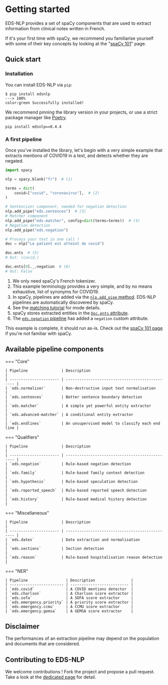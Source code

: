 # Getting started

EDS-NLP provides a set of spaCy components that are used to extract information from clinical notes written in French.

If it's your first time with spaCy, we recommend you familiarise yourself with some of their key concepts by looking at the "[spaCy 101](tutorials/spacy101.md)" page.

## Quick start

### Installation

You can install EDS-NLP via `pip`:

<div class="termy">

```console
$ pip install edsnlp
---> 100%
color:green Successfully installed!
```

</div>

We recommend pinning the library version in your projects, or use a strict package manager like [Poetry](https://python-poetry.org/).

```
pip install edsnlp==0.4.4
```

### A first pipeline

Once you've installed the library, let's begin with a very simple example that extracts mentions of COVID19 in a text, and detects whether they are negated.

```python
import spacy

nlp = spacy.blank("fr")  # (1)

terms = dict(
    covid=["covid", "coronavirus"],  # (2)
)

# Sentencizer component, needed for negation detection
nlp.add_pipe("eds.sentences")  # (3)
# Matcher component
nlp.add_pipe("eds.matcher", config=dict(terms=terms))  # (4)
# Negation detection
nlp.add_pipe("eds.negation")

# Process your text in one call !
doc = nlp("Le patient est atteint de covid")

doc.ents  # (5)
# Out: (covid,)

doc.ents[0]._.negation  # (6)
# Out: False
```

1. We only need spaCy's French tokenizer.
1. This example terminology provides a very simple, and by no means exhaustive, list of synonyms for COVID19.
1. In spaCy, pipelines are added via the [`nlp.add_pipe` method](https://spacy.io/api/language#add_pipe). EDS-NLP pipelines are automatically discovered by spaCy.
1. See the [matching tutorial](tutorials/matching-a-terminology.md) for mode details.
1. spaCy stores extracted entities in the [`Doc.ents` attribute](https://spacy.io/api/doc#ents).
1. The [`eds.negation` pipeline](pipelines/qualifiers/negation.md) has added a `negation` custom attribute.

This example is complete, it should run as-is. Check out the [spaCy 101 page](tutorials/spacy101.md) if you're not familiar with spaCy.

## Available pipeline components

=== "Core"

    | Pipeline               | Description                                     |
    | ---------------------- | ----------------------------------------------- |
    | `eds.normalizer`       | Non-destructive input text normalisation        |
    | `eds.sentences`        | Better sentence boundary detection              |
    | `eds.matcher`          | A simple yet powerful entity extractor          |
    | `eds.advanced-matcher` | A conditional entity extractor                  |
    | `eds.endlines`         | An unsupervised model to classify each end line |

=== "Qualifiers"

    | Pipeline               | Description                                     |
    | ---------------------- | ----------------------------------------------- |
    | `eds.negation`         | Rule-based negation detection                   |
    | `eds.family`           | Rule-based family context detection             |
    | `eds.hypothesis`       | Rule-based speculation detection                |
    | `eds.reported_speech`  | Rule-based reported speech detection            |
    | `eds.history`          | Rule-based medical history detection            |

=== "Miscellaneous"

    | Pipeline               | Description                                     |
    | ---------------------- | ----------------------------------------------- |
    | `eds.dates`            | Date extraction and normalisation               |
    | `eds.sections`         | Section detection                               |
    | `eds.reason`           | Rule-based hospitalisation reason detection     |

=== "NER"

    | Pipeline                 | Description                |
    | ------------------------ | -------------------------- |
    | `eds.covid`              | A COVID mentions detector  |
    | `eds.charlson`           | A Charlson score extractor |
    | `eds.sofa`               | A SOFA score extractor     |
    | `eds.emergency.priority` | A priority score extractor |
    | `eds.emergency.ccmu`     | A CCMU score extractor     |
    | `eds.emergency.gemsa`    | A GEMSA score extractor    |

## Disclaimer

The performances of an extraction pipeline may depend on the population and documents that are considered.

## Contributing to EDS-NLP

We welcome contributions ! Fork the project and propose a pull request. Take a look at the [dedicated page](contributing.md) for detail.
